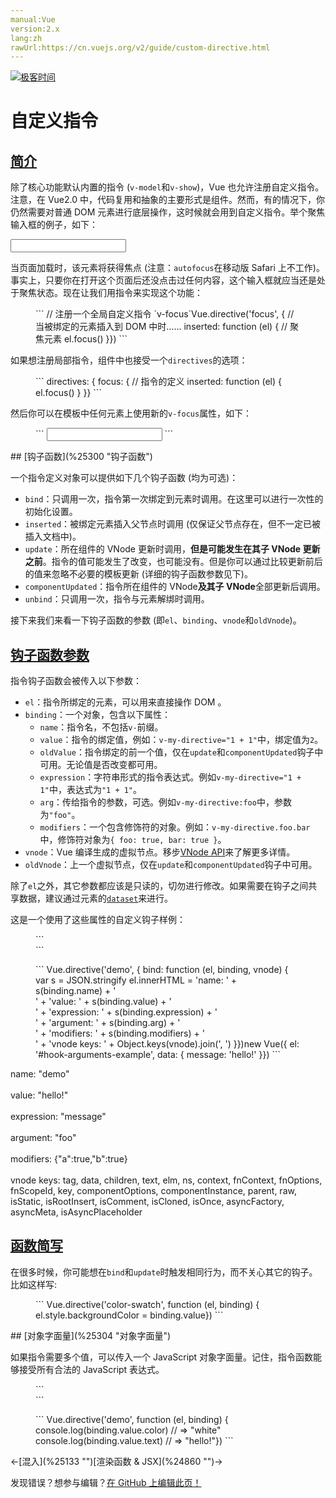 ```yaml
---
manual:Vue
version:2.x
lang:zh
rawUrl:https://cn.vuejs.org/v2/guide/custom-directive.html
---
```


[![极客时间](%24789.gif "")](%24797 "")

# 自定义指令

## [简介](%25299 "简介")<a name="简介"></a>


除了核心功能默认内置的指令 (`v-model`和`v-show`)，Vue 也允许注册自定义指令。注意，在 Vue2.0 中，代码复用和抽象的主要形式是组件。然而，有的情况下，你仍然需要对普通 DOM 元素进行底层操作，这时候就会用到自定义指令。举个聚焦输入框的例子，如下：

<input></input>


当页面加载时，该元素将获得焦点 (注意：`autofocus`在移动版 Safari 上不工作)。事实上，只要你在打开这个页面后还没点击过任何内容，这个输入框就应当还是处于聚焦状态。现在让我们用指令来实现这个功能：

<figure>```
// 注册一个全局自定义指令 `v-focus`Vue.directive('focus', {  // 当被绑定的元素插入到 DOM 中时……  inserted: function (el) {    // 聚焦元素    el.focus()  }})
``` 

</figure>

如果想注册局部指令，组件中也接受一个`directives`的选项：

<figure>```
directives: {  focus: {    // 指令的定义    inserted: function (el) {      el.focus()    }  }}
``` 

</figure>

然后你可以在模板中任何元素上使用新的`v-focus`属性，如下：

<figure>```
<input v-focus>
``` 

</figure>
## [钩子函数](%25300 "钩子函数")<a name="钩子函数"></a>


一个指令定义对象可以提供如下几个钩子函数 (均为可选)：


* `bind`：只调用一次，指令第一次绑定到元素时调用。在这里可以进行一次性的初始化设置。
* `inserted`：被绑定元素插入父节点时调用 (仅保证父节点存在，但不一定已被插入文档中)。
* `update`：所在组件的 VNode 更新时调用，**但是可能发生在其子 VNode 更新之前**。指令的值可能发生了改变，也可能没有。但是你可以通过比较更新前后的值来忽略不必要的模板更新 (详细的钩子函数参数见下)。
* `componentUpdated`：指令所在组件的 VNode**及其子 VNode**全部更新后调用。
* `unbind`：只调用一次，指令与元素解绑时调用。


接下来我们来看一下钩子函数的参数 (即`el`、`binding`、`vnode`和`oldVnode`)。


## [钩子函数参数](%25301 "钩子函数参数")<a name="钩子函数参数"></a>


指令钩子函数会被传入以下参数：


* `el`：指令所绑定的元素，可以用来直接操作 DOM 。
* `binding`：一个对象，包含以下属性：
	* `name`：指令名，不包括`v-`前缀。
	* `value`：指令的绑定值，例如：`v-my-directive="1 + 1"`中，绑定值为`2`。
	* `oldValue`：指令绑定的前一个值，仅在`update`和`componentUpdated`钩子中可用。无论值是否改变都可用。
	* `expression`：字符串形式的指令表达式。例如`v-my-directive="1 + 1"`中，表达式为`"1 + 1"`。
	* `arg`：传给指令的参数，可选。例如`v-my-directive:foo`中，参数为`"foo"`。
	* `modifiers`：一个包含修饰符的对象。例如：`v-my-directive.foo.bar`中，修饰符对象为`{ foo: true, bar: true }`。
* `vnode`：Vue 编译生成的虚拟节点。移步[VNode API](%25302 "")来了解更多详情。
* `oldVnode`：上一个虚拟节点，仅在`update`和`componentUpdated`钩子中可用。


除了`el`之外，其它参数都应该是只读的，切勿进行修改。如果需要在钩子之间共享数据，建议通过元素的[`dataset`](%6667 "")来进行。



这是一个使用了这些属性的自定义钩子样例：

<figure>```
<div id="hook-arguments-example" v-demo:foo.a.b="message"></div>
``` 

</figure><figure>```
Vue.directive('demo', {  bind: function (el, binding, vnode) {    var s = JSON.stringify    el.innerHTML =      'name: '       + s(binding.name) + '<br>' +      'value: '      + s(binding.value) + '<br>' +      'expression: ' + s(binding.expression) + '<br>' +      'argument: '   + s(binding.arg) + '<br>' +      'modifiers: '  + s(binding.modifiers) + '<br>' +      'vnode keys: ' + Object.keys(vnode).join(', ')  }})new Vue({  el: '#hook-arguments-example',  data: {    message: 'hello!'  }})
``` 

</figure>name: &quot;demo&quot;<br></br>value: &quot;hello!&quot;<br></br>expression: &quot;message&quot;<br></br>argument: &quot;foo&quot;<br></br>modifiers: {&quot;a&quot;:true,&quot;b&quot;:true}<br></br>vnode keys: tag, data, children, text, elm, ns, context, fnContext, fnOptions, fnScopeId, key, componentOptions, componentInstance, parent, raw, isStatic, isRootInsert, isComment, isCloned, isOnce, asyncFactory, asyncMeta, isAsyncPlaceholder

## [函数简写](%25303 "函数简写")<a name="函数简写"></a>


在很多时候，你可能想在`bind`和`update`时触发相同行为，而不关心其它的钩子。比如这样写:

<figure>```
Vue.directive('color-swatch', function (el, binding) {  el.style.backgroundColor = binding.value})
``` 

</figure>
## [对象字面量](%25304 "对象字面量")<a name="对象字面量"></a>


如果指令需要多个值，可以传入一个 JavaScript 对象字面量。记住，指令函数能够接受所有合法的 JavaScript 表达式。

<figure>```
<div v-demo="{ color: 'white', text: 'hello!' }"></div>
``` 

</figure><figure>```
Vue.directive('demo', function (el, binding) {  console.log(binding.value.color) // => "white"  console.log(binding.value.text)  // => "hello!"})
``` 

</figure>←[混入](%25133 "")[渲染函数 &amp; JSX](%24860 "")→

发现错误？想参与编辑？[在 GitHub 上编辑此页！](%25305 "")

